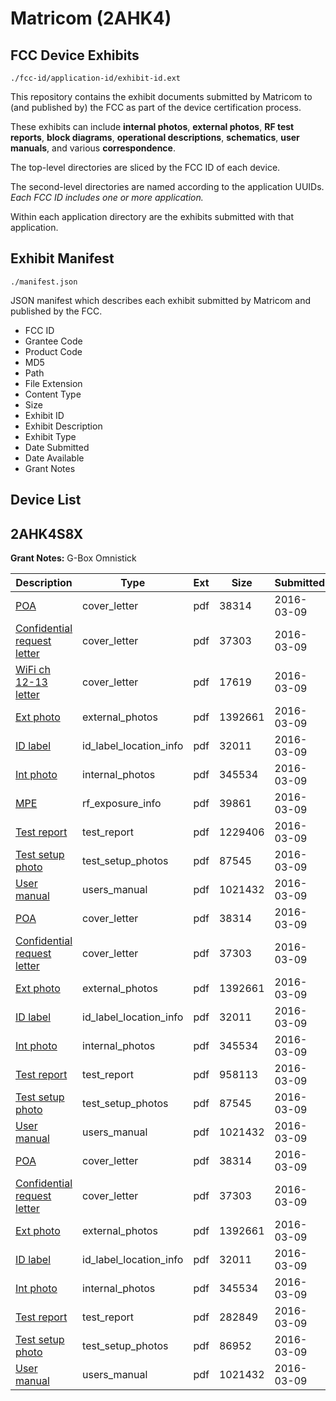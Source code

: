 # Matricom (2AHK4)
## FCC Device Exhibits

```
./fcc-id/application-id/exhibit-id.ext
```

This repository contains the exhibit documents submitted by Matricom to (and published by) the FCC as part of the device certification process.

These exhibits can include **internal photos**, **external photos**, **RF test reports**, **block diagrams**, **operational descriptions**, **schematics**, **user manuals**, and various **correspondence**.

The top-level directories are sliced by the FCC ID of each device.

The second-level directories are named according to the application UUIDs. *Each FCC ID includes one or more application.*

Within each application directory are the exhibits submitted with that application. 

## Exhibit Manifest

```
./manifest.json
```

JSON manifest which describes each exhibit submitted by Matricom and published by the FCC.

- FCC ID
- Grantee Code
- Product Code
- MD5
- Path
- File Extension
- Content Type
- Size
- Exhibit ID
- Exhibit Description
- Exhibit Type
- Date Submitted
- Date Available
- Grant Notes

## Device List
## 2AHK4S8X
**Grant Notes:** G-Box Omnistick

| Description | Type | Ext | Size | Submitted | Available |
| ----------- | ---- | --- | ---- | --------- | --------- |
| [POA](2AHK4S8X/8779fc45e97514b997dbf8a29dd54bae/2924628.pdf) | cover_letter | pdf | 38314 | 2016-03-09 | 2016-03-10 |
| [Confidential request letter](2AHK4S8X/8779fc45e97514b997dbf8a29dd54bae/2924629.pdf) | cover_letter | pdf | 37303 | 2016-03-09 | 2016-03-10 |
| [WiFi ch 12-13 letter](2AHK4S8X/8779fc45e97514b997dbf8a29dd54bae/2924630.pdf) | cover_letter | pdf | 17619 | 2016-03-09 | 2016-03-10 |
| [Ext photo](2AHK4S8X/8779fc45e97514b997dbf8a29dd54bae/2924634.pdf) | external_photos | pdf | 1392661 | 2016-03-09 | 2016-03-10 |
| [ID label](2AHK4S8X/8779fc45e97514b997dbf8a29dd54bae/2924636.pdf) | id_label_location_info | pdf | 32011 | 2016-03-09 | 2016-03-10 |
| [Int photo](2AHK4S8X/8779fc45e97514b997dbf8a29dd54bae/2924635.pdf) | internal_photos | pdf | 345534 | 2016-03-09 | 2016-03-10 |
| [MPE](2AHK4S8X/8779fc45e97514b997dbf8a29dd54bae/2924631.pdf) | rf_exposure_info | pdf | 39861 | 2016-03-09 | 2016-03-10 |
| [Test report](2AHK4S8X/8779fc45e97514b997dbf8a29dd54bae/2924632.pdf) | test_report | pdf | 1229406 | 2016-03-09 | 2016-03-10 |
| [Test setup photo](2AHK4S8X/8779fc45e97514b997dbf8a29dd54bae/2924633.pdf) | test_setup_photos | pdf | 87545 | 2016-03-09 | 2016-03-10 |
| [User manual](2AHK4S8X/8779fc45e97514b997dbf8a29dd54bae/2924637.pdf) | users_manual | pdf | 1021432 | 2016-03-09 | 2016-03-10 |
| [POA](2AHK4S8X/5ee0b85b0a61103198b9a6f3b26e8b60/2924628.pdf) | cover_letter | pdf | 38314 | 2016-03-09 | 2016-03-10 |
| [Confidential request letter](2AHK4S8X/5ee0b85b0a61103198b9a6f3b26e8b60/2924629.pdf) | cover_letter | pdf | 37303 | 2016-03-09 | 2016-03-10 |
| [Ext photo](2AHK4S8X/5ee0b85b0a61103198b9a6f3b26e8b60/2924634.pdf) | external_photos | pdf | 1392661 | 2016-03-09 | 2016-03-10 |
| [ID label](2AHK4S8X/5ee0b85b0a61103198b9a6f3b26e8b60/2924636.pdf) | id_label_location_info | pdf | 32011 | 2016-03-09 | 2016-03-10 |
| [Int photo](2AHK4S8X/5ee0b85b0a61103198b9a6f3b26e8b60/2924635.pdf) | internal_photos | pdf | 345534 | 2016-03-09 | 2016-03-10 |
| [Test report](2AHK4S8X/5ee0b85b0a61103198b9a6f3b26e8b60/2924656.pdf) | test_report | pdf | 958113 | 2016-03-09 | 2016-03-10 |
| [Test setup photo](2AHK4S8X/5ee0b85b0a61103198b9a6f3b26e8b60/2924633.pdf) | test_setup_photos | pdf | 87545 | 2016-03-09 | 2016-03-10 |
| [User manual](2AHK4S8X/5ee0b85b0a61103198b9a6f3b26e8b60/2924637.pdf) | users_manual | pdf | 1021432 | 2016-03-09 | 2016-03-10 |
| [POA](2AHK4S8X/bbed3ce96da5d6cc0d2281df0ea098e8/2924628.pdf) | cover_letter | pdf | 38314 | 2016-03-09 | 2016-03-10 |
| [Confidential request letter](2AHK4S8X/bbed3ce96da5d6cc0d2281df0ea098e8/2924629.pdf) | cover_letter | pdf | 37303 | 2016-03-09 | 2016-03-10 |
| [Ext photo](2AHK4S8X/bbed3ce96da5d6cc0d2281df0ea098e8/2924634.pdf) | external_photos | pdf | 1392661 | 2016-03-09 | 2016-03-10 |
| [ID label](2AHK4S8X/bbed3ce96da5d6cc0d2281df0ea098e8/2924636.pdf) | id_label_location_info | pdf | 32011 | 2016-03-09 | 2016-03-10 |
| [Int photo](2AHK4S8X/bbed3ce96da5d6cc0d2281df0ea098e8/2924635.pdf) | internal_photos | pdf | 345534 | 2016-03-09 | 2016-03-10 |
| [Test report](2AHK4S8X/bbed3ce96da5d6cc0d2281df0ea098e8/2924668.pdf) | test_report | pdf | 282849 | 2016-03-09 | 2016-03-10 |
| [Test setup photo](2AHK4S8X/bbed3ce96da5d6cc0d2281df0ea098e8/2924667.pdf) | test_setup_photos | pdf | 86952 | 2016-03-09 | 2016-03-10 |
| [User manual](2AHK4S8X/bbed3ce96da5d6cc0d2281df0ea098e8/2924637.pdf) | users_manual | pdf | 1021432 | 2016-03-09 | 2016-03-10 |
